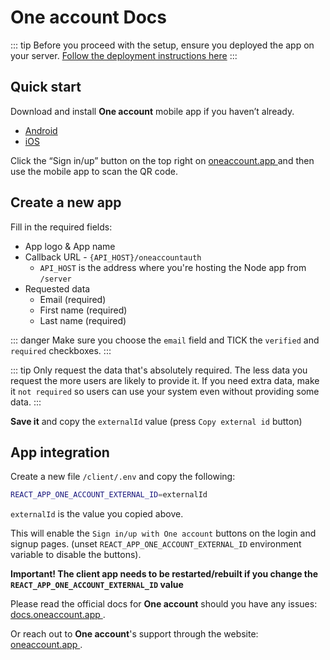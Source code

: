 # One account Docs

::: tip
  Before you proceed with the setup, ensure you deployed the app on your server. [Follow the deployment instructions here](/deployment)
:::

## Quick start

Download and install **One account** mobile app if you haven’t already.
- [Android ](https://play.google.com/store/apps/details?id=com.oila.oneaccount)
- [iOS ](https://apps.apple.com/de/app/one-account/id1428861716?l=en)

Click the “Sign in/up” button on the top right on [oneaccount.app ](https://oneaccount.app) and then use the mobile app to scan the QR code.

## Create a new app

Fill in the required fields:
  - App logo & App name
  - Callback URL - `{API_HOST}/oneaccountauth`
    - `API_HOST` is the address where you're hosting the Node app from `/server`
  - Requested data
    - Email (required)
    - First name (required)
    - Last name (required)

::: danger
  Make sure you choose the `email` field and TICK the `verified` and `required` checkboxes.
:::

::: tip
  Only request the data that's absolutely required. The less data you request the more users are likely to provide it. If you need extra data, make it `not required` so users can use your system even without providing some data. 
:::

**Save it** and copy the `externalId` value (press `Copy external id` button)

## App integration

Create a new file `/client/.env` and copy the following:

```sh
REACT_APP_ONE_ACCOUNT_EXTERNAL_ID=externalId
```

`externalId` is the value you copied above.

This will enable the `Sign in/up with One account` buttons on the login and signup pages. (unset `REACT_APP_ONE_ACCOUNT_EXTERNAL_ID` environment variable to disable the buttons).

**Important! The client app needs to be restarted/rebuilt if you change the `REACT_APP_ONE_ACCOUNT_EXTERNAL_ID` value**

Please read the official docs for **One account** should you have any issues: [docs.oneaccount.app ](https://docs.oneaccount.app).

Or reach out to **One account**'s support through the website: [oneaccount.app ](https://oneaccount.app).